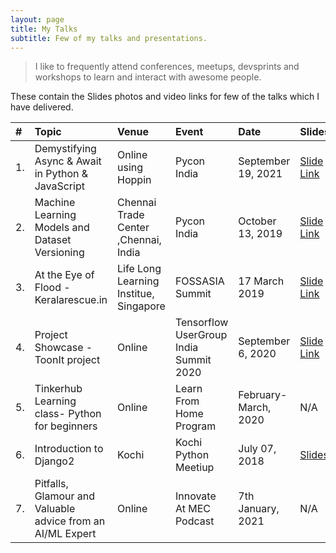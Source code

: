 ```yaml
---
layout: page
title: My Talks
subtitle: Few of my talks and presentations.
---
```



> I like to frequently attend conferences, meetups, devsprints and workshops to learn and 
interact with awesome people. 

These contain the Slides photos and video links for few of the talks which I have delivered.

| # | Topic | Venue | Event | Date | Slides | Links |
| :-- |:---- |:----| :---- | :---- | :--- | :---|
|1. | Demystifying Async & Await in Python & JavaScript | Online using Hoppin | Pycon India | September 19, 2021 | [Slide Link](https://speakerdeck.com/kurianbenoy/demysitfying-async-and-await-in-python-and-javascript)| Will be available soon |
|2. | Machine Learning Models and Dataset Versioning | Chennai Trade Center ,Chennai, India | Pycon India | October 13, 2019 | [Slide Link](https://speakerdeck.com/kurianbenoy/ml-models-and-dataset-versioning)| [Talk Video](https://www.youtube.com/watch?v=Ipzf6oQqQpo) |
|3. | At the Eye of Flood - Keralarescue.in | Life Long Learning Institue, Singapore  | FOSSASIA Summit  | 17 March 2019 |  [Slide Link](https://speakerdeck.com/kurianbenoy/at-the-eye-of-flood-keralarescue-dot-in)  | [Talk Video](https://www.youtube.com/watch?v=2RzImb5JwMA) |
|4. | Project Showcase - ToonIt project | Online | Tensorflow UserGroup India Summit 2020| September 6, 2020 |  [Slide Link](https://speakerdeck.com/kurianbenoy/tensorflow-user-groups-tfug-india-summit) | [Talk Video](https://youtu.be/qi1cVGTa3sg?t=9618) |
|5. | Tinkerhub Learning class- Python for beginners | Online | Learn From Home Program |  February-March, 2020 | N/A |[Talk Video](https://www.youtube.com/watch?v=2RzImb5JwMA) |
|6. | Introduction to Django2 | Kochi |  Kochi Python Meetiup | July 07, 2018 | [Slides](https://speakerdeck.com/kurianbenoy/the-hitchikers-guide-to-django2) | N/A |
|7. | Pitfalls, Glamour and Valuable advice from an AI/ML Expert | Online |  Innovate At MEC Podcast | 7th January, 2021 | N/A |  [Podcast Link](https://podcasts.google.com/?feed=aHR0cHM6Ly9hbmNob3IuZm0vcy80NmRkNzdhMC9wb2RjYXN0L3Jzcw&ep=14) |
